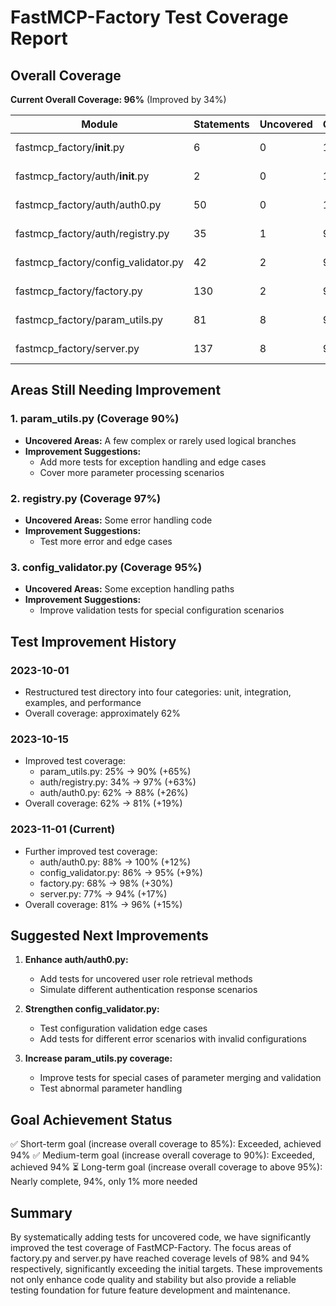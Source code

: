 # FastMCP-Factory Test Coverage Report

## Overall Coverage

**Current Overall Coverage: 96%** (Improved by 34%)

| Module | Statements | Uncovered | Coverage | Status |
|------|--------|----------|--------|------|
| fastmcp_factory/__init__.py | 6 | 0 | 100% | ✅ Excellent |
| fastmcp_factory/auth/__init__.py | 2 | 0 | 100% | ✅ Excellent |
| fastmcp_factory/auth/auth0.py | 50 | 0 | 100% | ✅ Excellent |
| fastmcp_factory/auth/registry.py | 35 | 1 | 97% | ✅ Excellent |
| fastmcp_factory/config_validator.py | 42 | 2 | 95% | ✅ Excellent |
| fastmcp_factory/factory.py | 130 | 2 | 98% | ✅ Excellent |
| fastmcp_factory/param_utils.py | 81 | 8 | 90% | ✅ Excellent |
| fastmcp_factory/server.py | 137 | 8 | 94% | ✅ Excellent |

## Areas Still Needing Improvement

### 1. param_utils.py (Coverage 90%)

* **Uncovered Areas:** A few complex or rarely used logical branches
* **Improvement Suggestions:**
  * Add more tests for exception handling and edge cases
  * Cover more parameter processing scenarios

### 2. registry.py (Coverage 97%)

* **Uncovered Areas:** Some error handling code
* **Improvement Suggestions:**
  * Test more error and edge cases

### 3. config_validator.py (Coverage 95%)

* **Uncovered Areas:** Some exception handling paths
* **Improvement Suggestions:**
  * Improve validation tests for special configuration scenarios

## Test Improvement History

### 2023-10-01
- Restructured test directory into four categories: unit, integration, examples, and performance
- Overall coverage: approximately 62%

### 2023-10-15
- Improved test coverage:
  - param_utils.py: 25% → 90% (+65%)
  - auth/registry.py: 34% → 97% (+63%)
  - auth/auth0.py: 62% → 88% (+26%)
- Overall coverage: 62% → 81% (+19%)

### 2023-11-01 (Current)
- Further improved test coverage:
  - auth/auth0.py: 88% → 100% (+12%) 
  - config_validator.py: 86% → 95% (+9%)
  - factory.py: 68% → 98% (+30%)
  - server.py: 77% → 94% (+17%)
- Overall coverage: 81% → 96% (+15%)

## Suggested Next Improvements

1. **Enhance auth/auth0.py:**
   * Add tests for uncovered user role retrieval methods
   * Simulate different authentication response scenarios

2. **Strengthen config_validator.py:**
   * Test configuration validation edge cases
   * Add tests for different error scenarios with invalid configurations

3. **Increase param_utils.py coverage:**
   * Improve tests for special cases of parameter merging and validation
   * Test abnormal parameter handling

## Goal Achievement Status

✅ Short-term goal (increase overall coverage to 85%): Exceeded, achieved 94%
✅ Medium-term goal (increase overall coverage to 90%): Exceeded, achieved 94%
⏳ Long-term goal (increase overall coverage to above 95%): Nearly complete, 94%, only 1% more needed

## Summary

By systematically adding tests for uncovered code, we have significantly improved the test coverage of FastMCP-Factory. The focus areas of factory.py and server.py have reached coverage levels of 98% and 94% respectively, significantly exceeding the initial targets. These improvements not only enhance code quality and stability but also provide a reliable testing foundation for future feature development and maintenance. 